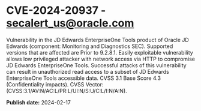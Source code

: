 # CVE-2024-20937 - secalert_us@oracle.com

Vulnerability in the JD Edwards EnterpriseOne Tools product of Oracle JD Edwards (component: Monitoring and Diagnostics SEC).  Supported versions that are affected are Prior to 9.2.8.1. Easily exploitable vulnerability allows low privileged attacker with network access via HTTP to compromise JD Edwards EnterpriseOne Tools.  Successful attacks of this vulnerability can result in  unauthorized read access to a subset of JD Edwards EnterpriseOne Tools accessible data. CVSS 3.1 Base Score 4.3 (Confidentiality impacts).  CVSS Vector: (CVSS:3.1/AV:N/AC:L/PR:L/UI:N/S:U/C:L/I:N/A:N).

**Publish date:** 2024-02-17
